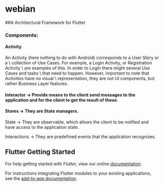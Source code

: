 # webian

##A Architectural Framework for Flutter

### Components:


  #### **Activity**
 
  An Activity (here nothing to do with Android) corresponds to a User Story or a 
  \ collection of Use Cases. For example, a Login Activity, or Registration Activity 
   \ are examples of this. In order to Login there might several Use Cases and tasks
    \ that need to happen. However, important to note that Activities have no visual
     \ representation, they are not UI components, but rather Business Layer features.

  #### **Interactor** -> Provide means to the client send messages to the application and for the client to get the result of these.

  #### **Stores** -> They are State managers.

 State -> They are observable, which allows the client to be notified and have access to the application state.

 Interactions -> They are predefined events that the application recognizes.


## Flutter Getting Started

For help getting started with Flutter, view our online
[documentation](https://flutter.dev/).

For instructions integrating Flutter modules to your existing applications,
see the [add-to-app documentation](https://flutter.dev/docs/development/add-to-app).
